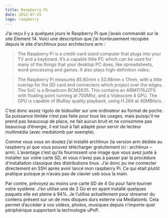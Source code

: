 ```yaml
---
title: Raspberry Pi
date: 2012-07-31
logo: raspberry
---
```


J’ai reçu il y a quelques jours le Raspberry Pi que j’avais
commandé sur le site Element 14. Voici une description que j’ai
honteusement recopiée depuis le site d’archlinux pour architecture
arm :

> The Raspberry Pi is a credit-card sized computer that plugs into
> your TV and a keyboard. It’s a capable little PC which can be used
> for many of the things that your desktop PC does, like spreadsheets,
> word-processing and games. It also plays high-definition video.

> The Raspberry Pi measures 85.60mm x 53.98mm x 17mm, with a little
> overlap for the SD card and connectors which project over the edges. The
> SoC is a Broadcom BCM2835. This contains an ARM1176JZFS with floating
> point running at 700Mhz, and a Videocore 4 GPU. The GPU is capable of
> BluRay quality playback, using H.264 at 40MBits/s.

C’est donc assez rigolo de bidouiller sur une ordinateur au format de
poche. Sa puissance limitée n’est pas faite pour tous les usages,
mais puisqu’il ne prend pas beaucoup de place, ne fait aucun bruit et
ne consomme pas beaucoup d’énergie, il est tout à fait adapté pour
servir de lecteur multimédia (avec mediatomb par exemple).

Comme vous vous en doutez j’ai installé archlinux (la version arm
dédiée au raspberry pi que vous pouvez télécharger gratuitement
ici : archlinux – arm). L’avantage c’est qu’ils fournissent
une image que vous avez juste à installer sur votre carte SD, et vous
n’avez pas à passer par la procédure d’installation classique des
distributions linux. J’ai donc pu me connecter directement en SSH
après avoir lancé mon raspberry Pi. Ce qui était plutôt pratique
puisque je n’avais pas de clavier usb sous la main.

Par contre, prévoyez au moins une carte SD de 4 Go pour faire tourner
votre système. J’en utilise une de 2 Go et en ayant installé
quelques paquets elle est pleine à 94%. Je l’utilise actuellement
pour streamer du contenu présent sur un de mes disques durs externe via
Mediatomb. Cela permet d’accéder à vos vidéos, photos, musiques
depuis n’importe quel périphérique supportant la technologie uPnP.

